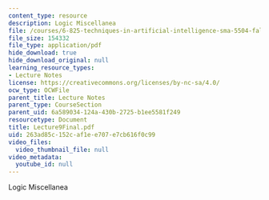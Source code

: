 ```yaml
---
content_type: resource
description: Logic Miscellanea
file: /courses/6-825-techniques-in-artificial-intelligence-sma-5504-fall-2002/263ad85c152caf1ee707e7cb616f0c99_Lecture9Final.pdf
file_size: 154332
file_type: application/pdf
hide_download: true
hide_download_original: null
learning_resource_types:
- Lecture Notes
license: https://creativecommons.org/licenses/by-nc-sa/4.0/
ocw_type: OCWFile
parent_title: Lecture Notes
parent_type: CourseSection
parent_uid: 6a589034-124a-430b-2725-b1ee5581f249
resourcetype: Document
title: Lecture9Final.pdf
uid: 263ad85c-152c-af1e-e707-e7cb616f0c99
video_files:
  video_thumbnail_file: null
video_metadata:
  youtube_id: null
---
```

Logic Miscellanea